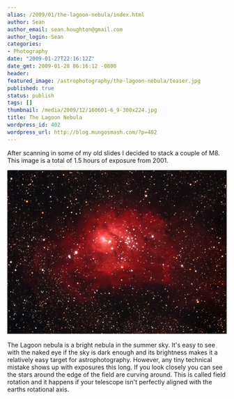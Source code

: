 ```yaml
---
alias: /2009/01/the-lagoon-nebula/index.html
author: Sean
author_email: sean.houghton@gmail.com
author_login: Sean
categories:
- Photography
date: "2009-01-27T22:16:12Z"
date_gmt: 2009-01-28 06:16:12 -0800
header:
featured_image: /astrophotography/the-lagoon-nebula/teaser.jpg
published: true
status: publish
tags: []
thumbnail: /media/2009/12/160601-6_9-300x224.jpg
title: The Lagoon Nebula
wordpress_id: 402
wordpress_url: http://blog.mungosmash.com/?p=402
---
```

After scanning in some of my old slides I decided to stack a couple of M8. This image is a total of 1.5 hours of exposure from 2001.


![](160601-6_9.jpg)


The Lagoon nebula is a bright nebula in the summer sky. It's easy to see with the naked eye if the sky is dark enough and its brightness makes it a relatively easy target for astrophotography. However, any tiny technical mistake shows up with exposures this long. If you look closely you can see the stars around the edge of the field are curving around. This is called field rotation and it happens if your telescope isn't perfectly aligned with the earths rotational axis.

